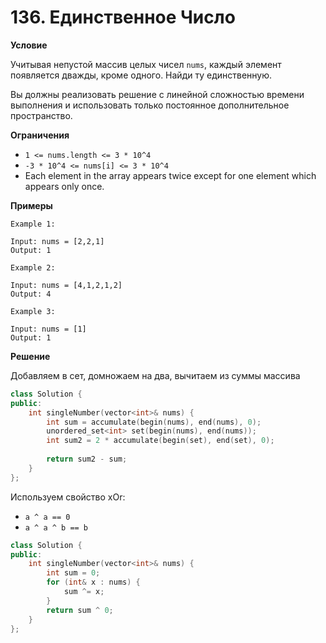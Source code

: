 # 136. Единственное Число

**Условие**

Учитывая непустой массив целых чисел `nums`, каждый элемент появляется дважды, кроме одного. Найди ту единственную.

Вы должны реализовать решение с линейной сложностью времени выполнения и использовать только постоянное дополнительное пространство.

**Ограничения**
- `1 <= nums.length <= 3 * 10^4`
- `-3 * 10^4 <= nums[i] <= 3 * 10^4`
- Each element in the array appears twice except for one element which appears only once.


**Примеры**
```
Example 1:

Input: nums = [2,2,1]
Output: 1

Example 2:

Input: nums = [4,1,2,1,2]
Output: 4

Example 3:

Input: nums = [1]
Output: 1
```


**Решение**

Добавляем в сет, домножаем на два, вычитаем из суммы массива

```C++
class Solution {
public:
    int singleNumber(vector<int>& nums) {
        int sum = accumulate(begin(nums), end(nums), 0);
        unordered_set<int> set(begin(nums), end(nums));
        int sum2 = 2 * accumulate(begin(set), end(set), 0);
        
        return sum2 - sum;
    }
};
```

Используем свойство xOr: 
- `a ^ a == 0`
- `a ^ a ^ b == b`

```C++
class Solution {
public:
    int singleNumber(vector<int>& nums) {
        int sum = 0;
        for (int& x : nums) {
            sum ^= x;
        }
        return sum ^ 0;
    }
};
```






 


 


